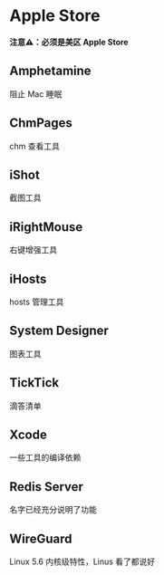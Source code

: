 # Apple Store

**注意⚠️：必须是美区 Apple Store**

## Amphetamine

阻止 Mac 睡眠

## ChmPages

chm 查看工具

## iShot

截图工具

## iRightMouse

右键增强工具

## iHosts

hosts 管理工具

## System Designer

图表工具

## TickTick

滴答清单

## Xcode

一些工具的编译依赖

## Redis Server

名字已经充分说明了功能

## WireGuard

Linux 5.6 内核级特性，Linus 看了都说好
